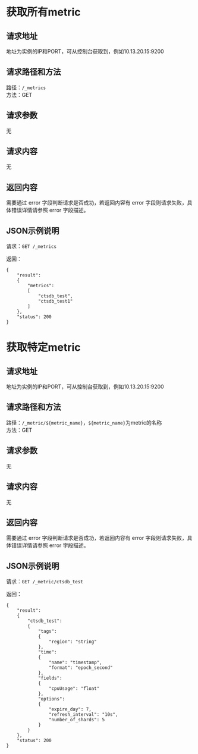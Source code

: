 # 获取所有metric #
## 请求地址 ##
地址为实例的IP和PORT，可从控制台获取到，例如10.13.20.15:9200
## 请求路径和方法 ##
路径：`/_metrics`<br/>
方法：GET
## 请求参数 ##
无
## 请求内容 ##
无
## 返回内容 ##
需要通过 error 字段判断请求是否成功，若返回内容有 error 字段则请求失败，具体错误详情请参照 error 字段描述。
## JSON示例说明 ##
请求：`GET /_metrics`

返回：

    {
	    "result": 
		{
		    "metrics": 
			[
			    "ctsdb_test",
			    "ctsdb_test1"
		    ]
	    },
	    "status": 200
    }

# 获取特定metric #
## 请求地址 ##
地址为实例的IP和PORT，可从控制台获取到，例如10.13.20.15:9200
## 请求路径和方法 ##
路径：`/_metric/${metric_name}`，`${metric_name}`为metric的名称<br/>
方法：GET
## 请求参数 ##
无
## 请求内容 ##
无
## 返回内容 ##
需要通过 error 字段判断请求是否成功，若返回内容有 error 字段则请求失败，具体错误详情请参照 error 字段描述。
## JSON示例说明 ##
请求：`GET /_metric/ctsdb_test`

返回：

    {
	    "result": 
		{
		    "ctsdb_test": 
			{
			    "tags": 
				{
			    	"region": "string"
			    },
			    "time": 
				{
				    "name": "timestamp",
				    "format": "epoch_second"
			    },
			    "fields": 
				{
			    	"cpuUsage": "float"
			    },
			    "options": 
				{
				    "expire_day": 7,
				    "refresh_interval": "10s",
				    "number_of_shards": 5
			    }
		    }
	    },
	    "status": 200
    }
    
